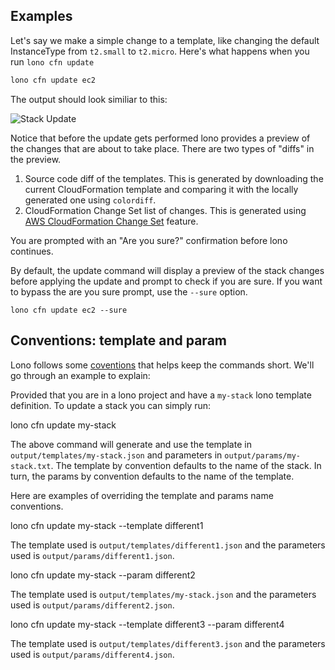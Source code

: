 ## Examples

Let's say we make a simple change to a template, like changing the default InstanceType from `t2.small` to `t2.micro`.  Here's what happens when you run `lono cfn update`

```sh
lono cfn update ec2
```

The output should look similiar to this:

<img src="/img/tutorials/ec2/cfn-update-instance-type.png" alt="Stack Update" class="doc-photo">

Notice that before the update gets performed lono provides a preview of the changes that are about to take place. There are two types of "diffs" in the preview.

1. Source code diff of the templates. This is generated by downloading the current CloudFormation template and comparing it with the locally generated one using `colordiff`.
2. CloudFormation Change Set list of changes. This is generated using [AWS CloudFormation Change Set](https://medium.com/boltops/a-simple-introduction-to-cloudformation-part-4-change-sets-dry-run-mode-c14e41dfeab7) feature.

You are prompted with an "Are you sure?" confirmation before lono continues.

By default, the update command will display a preview of the stack changes before applying the update and prompt to check if you are sure.  If you want to bypass the are you sure prompt, use the `--sure` option.

```
lono cfn update ec2 --sure
```

## Conventions: template and param

Lono follows some [coventions](http://lono.cloud/docs/conventions/) that helps keep the commands short.  We'll go through an example to explain:

Provided that you are in a lono project and have a `my-stack` lono template definition.  To update a stack you can simply run:

  lono cfn update my-stack

The above command will generate and use the template in `output/templates/my-stack.json` and parameters in `output/params/my-stack.txt`.  The template by convention defaults to the name of the stack.  In turn, the params by convention defaults to the name of the template.

Here are examples of overriding the template and params name conventions.

  lono cfn update my-stack --template different1

The template used is `output/templates/different1.json` and the parameters used is `output/params/different1.json`.

  lono cfn update my-stack --param different2

The template used is `output/templates/my-stack.json` and the parameters used is `output/params/different2.json`.

  lono cfn update my-stack --template different3 --param different4

The template used is `output/templates/different3.json` and the parameters used is `output/params/different4.json`.
